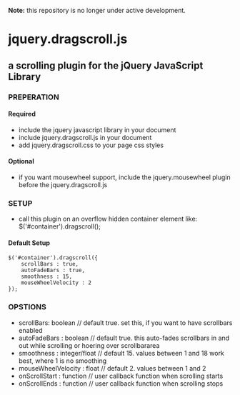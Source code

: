 **Note:** this repository is no longer under active development. 

# jquery.dragscroll.js #
## a scrolling plugin for the jQuery JavaScript Library ##

### PREPERATION ###

#### Required ####
- include the jquery javascript library in your document
- include jquery.dragscroll.js in your document
- add jquery.dragscroll.css to your page css styles

#### Optional ####
- if you want mousewheel support, include the jquery.mousewheel plugin before the jquery.dragscroll.js

### SETUP ###

- call this plugin on an overflow hidden container element like:
  $('#container').dragscroll(); 

#### Default Setup ####
    $('#container').dragscroll({
        scrollBars : true,
        autoFadeBars : true,
        smoothness : 15,
        mouseWheelVelocity : 2
    }); 

### OPSTIONS ###

- scrollBars: boolean			// default true. set this, if you want to have scrollbars enabled
- autoFadeBars : boolean		// default true. this auto-fades scrollbars in and out while scrolling or hoering over scrollbararea				
- smoothness : integer/float	// default 15. values between 1 and 18 work best, where 1 is no smoothing
- mouseWheelVelocity : float	// default 2. values between 1 and 2
- onScrollStart : function		// user callback function when scrolling starts
- onScrollEnds : function		// user callback function when scrolling stops

